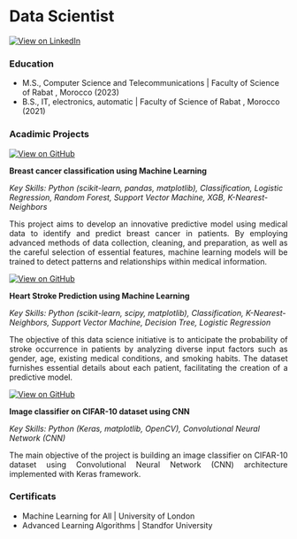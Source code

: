 # Data Scientist

[![View on LinkedIn](https://img.shields.io/badge/LinkedIn-Connect-blue?logo=LinkedIn)](https://www.linkedin.com/in/meryem-mohiddine-182702257/)


### Education

- M.S., Computer Science and Telecommunications | Faculty of Science of Rabat , Morocco (2023)
- B.S., IT, electronics, automatic  | Faculty of Science of Rabat , Morocco (2021)
  
### Acadimic Projects 

[![View on GitHub](https://img.shields.io/badge/GitHub-View_on_GitHub-blue?logo=GitHub)](https://github.com/MeryemMohiddine/Breast-Cancer-classification-using-machine-learning)


**Breast cancer classification using Machine Learning**

_Key Skills: Python (scikit-learn, pandas, matplotlib), Classification, Logistic Regression, Random Forest, Support Vector Machine, XGB, K-Nearest-Neighbors_


<div style="text-align: justify">
This project aims to develop an innovative predictive model using medical data to identify and predict breast cancer in patients. By employing advanced methods of data collection, cleaning, and preparation, as well as the careful selection of essential features, machine learning models will be trained to detect patterns and relationships within medical information.</div>

[![View on GitHub](https://img.shields.io/badge/GitHub-View_on_GitHub-blue?logo=GitHub)](https://github.com/MeryemMohiddine/Heart-Stroke-Prediction)


**Heart Stroke Prediction using Machine Learning**

_Key Skills: Python (scikit-learn, scipy, matplotlib), Classification, K-Nearest-Neighbors, Support Vector Machine, Decision Tree, Logistic Regression_

<div style="text-align: justify">
The objective of this data science initiative is to anticipate the probability of stroke occurrence in patients by analyzing diverse input factors such as gender, age, existing medical conditions, and smoking habits. The dataset furnishes essential details about each patient, facilitating the creation of a predictive model.</div>

[![View on GitHub](https://img.shields.io/badge/GitHub-View_on_GitHub-blue?logo=GitHub)](https://github.com/MeryemMohiddine/-image-classifier-on-CIFAR-10-dataset-using-Convolutional-Neural-Network-CNN-)


**Image classifier on CIFAR-10 dataset using CNN**

_Key Skills: Python (Keras, matplotlib, OpenCV), Convolutional Neural Network (CNN)_

<div style="text-align: justify">
 The main objective of the project is building an image classifier on CIFAR-10 dataset using Convolutional Neural Network (CNN) architecture implemented with Keras framework.</div>

### Certificats

- Machine Learning for All | University of London
- Advanced Learning Algorithms | Standfor University 

